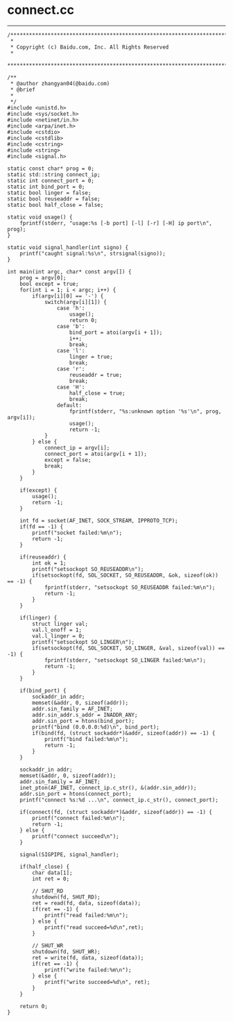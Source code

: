 # connect.cc
***

    /***************************************************************************
     *
     * Copyright (c) Baidu.com, Inc. All Rights Reserved
     *
     **************************************************************************/
    
    /**
     * @author zhangyan04(@baidu.com)
     * @brief
     *
     */
    #include <unistd.h>
    #include <sys/socket.h>
    #include <netinet/in.h>
    #include <arpa/inet.h>
    #include <cstdio>
    #include <cstdlib>
    #include <cstring>
    #include <string>
    #include <signal.h>
    
    static const char* prog = 0;
    static std::string connect_ip;
    static int connect_port = 0;
    static int bind_port = 0;
    static bool linger = false;
    static bool reuseaddr = false;
    static bool half_close = false;
    
    static void usage() {
        fprintf(stderr, "usage:%s [-b port] [-l] [-r] [-H] ip port\n", prog);
    }
    
    static void signal_handler(int signo) {
        printf("caught signal:%s\n", strsignal(signo));
    }
    
    int main(int argc, char* const argv[]) {
        prog = argv[0];
        bool except = true;
        for(int i = 1; i < argc; i++) {
            if(argv[i][0] == '-') {
                switch(argv[i][1]) {
                    case 'h':
                        usage();
                        return 0;
                    case 'b':
                        bind_port = atoi(argv[i + 1]);
                        i++;
                        break;
                    case 'l':
                        linger = true;
                        break;
                    case 'r':
                        reuseaddr = true;
                        break;
                    case 'H':
                        half_close = true;
                        break;
                    default:
                        fprintf(stderr, "%s:unknown option '%s'\n", prog, argv[i]);
                        usage();
                        return -1;
                }
            } else {
                connect_ip = argv[i];
                connect_port = atoi(argv[i + 1]);
                except = false;
                break;
            }
        }
        
        if(except) {
            usage();
            return -1;
        }
        
        int fd = socket(AF_INET, SOCK_STREAM, IPPROTO_TCP);
        if(fd == -1) {
            printf("socket failed:%m\n");
            return -1;
        }
        
        if(reuseaddr) {
            int ok = 1;
            printf("setsockopt SO_REUSEADDR\n");
            if(setsockopt(fd, SOL_SOCKET, SO_REUSEADDR, &ok, sizeof(ok)) == -1) {
                fprintf(stderr, "setsockopt SO_REUSEADDR failed:%m\n");
                return -1;
            }
        }
        
        if(linger) {
            struct linger val;
            val.l_onoff = 1;
            val.l_linger = 0;
            printf("setsockopt SO_LINGER\n");
            if(setsockopt(fd, SOL_SOCKET, SO_LINGER, &val, sizeof(val)) == -1) {
                fprintf(stderr, "setsockopt SO_LINGER failed:%m\n");
                return -1;
            }
        }
        
        if(bind_port) {
            sockaddr_in addr;
            memset(&addr, 0, sizeof(addr));
            addr.sin_family = AF_INET;
            addr.sin_addr.s_addr = INADDR_ANY;
            addr.sin_port = htons(bind_port);
            printf("bind (0.0.0.0:%d)\n", bind_port);
            if(bind(fd, (struct sockaddr*)&addr, sizeof(addr)) == -1) {
                printf("bind failed:%m\n");
                return -1;
            }
        }
        
        sockaddr_in addr;
        memset(&addr, 0, sizeof(addr));
        addr.sin_family = AF_INET;
        inet_pton(AF_INET, connect_ip.c_str(), &(addr.sin_addr));
        addr.sin_port = htons(connect_port);
        printf("connect %s:%d ...\n", connect_ip.c_str(), connect_port);
        
        if(connect(fd, (struct sockaddr*)&addr, sizeof(addr)) == -1) {
            printf("connect failed:%m\n");
            return -1;
        } else {
            printf("connect succeed\n");
        }
    
        signal(SIGPIPE, signal_handler);
        
        if(half_close) {
            char data[1];
            int ret = 0;
            
            // SHUT_RD
            shutdown(fd, SHUT_RD);
            ret = read(fd, data, sizeof(data));
            if(ret == -1) {
                printf("read failed:%m\n");
            } else {
                printf("read succeed=%d\n",ret);
            }
            
            // SHUT_WR
            shutdown(fd, SHUT_WR);
            ret = write(fd, data, sizeof(data));
            if(ret == -1) {
                printf("write failed:%m\n");
            } else {
                printf("write succeed=%d\n", ret);
            }
        }
        
        return 0;
    }